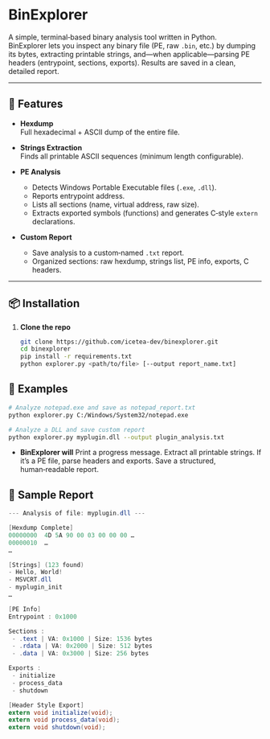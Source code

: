 # BinExplorer

A simple, terminal‑based binary analysis tool written in Python.  
BinExplorer lets you inspect any binary file (PE, raw `.bin`, etc.) by dumping its bytes, extracting printable strings, and—when applicable—parsing PE headers (entrypoint, sections, exports). Results are saved in a clean, detailed report.

---

## 🚀 Features

- **Hexdump**  
  Full hexadecimal + ASCII dump of the entire file.

- **Strings Extraction**  
  Finds all printable ASCII sequences (minimum length configurable).

- **PE Analysis**  
  - Detects Windows Portable Executable files (`.exe`, `.dll`).  
  - Reports entrypoint address.  
  - Lists all sections (name, virtual address, raw size).  
  - Extracts exported symbols (functions) and generates C‑style `extern` declarations.

- **Custom Report**  
  - Save analysis to a custom‑named `.txt` report.  
  - Organized sections: raw hexdump, strings list, PE info, exports, C headers.

---

## 📦 Installation

1. **Clone the repo**  
   ```bash
   git clone https://github.com/icetea-dev/binexplorer.git
   cd binexplorer
   pip install -r requirements.txt
   python explorer.py <path/to/file> [--output report_name.txt]
   ```

## 👀 Examples
   ```bash
   # Analyze notepad.exe and save as notepad_report.txt
   python explorer.py C:/Windows/System32/notepad.exe

   # Analyze a DLL and save custom report
   python explorer.py myplugin.dll --output plugin_analysis.txt
   ```

- **BinExplorer will**
  Print a progress message.
  Extract all printable strings.
  If it’s a PE file, parse headers and exports.
  Save a structured, human‑readable report.

## 📄 Sample Report
   ```csharp
   --- Analysis of file: myplugin.dll ---
   
   [Hexdump Complete]
   00000000  4D 5A 90 00 03 00 00 00 …  
   00000010  …  
   …
   
   [Strings] (123 found)
   - Hello, World!
   - MSVCRT.dll
   - myplugin_init
   …
   
   [PE Info]
   Entrypoint : 0x1000
   
   Sections :
    - .text | VA: 0x1000 | Size: 1536 bytes
    - .rdata | VA: 0x2000 | Size: 512 bytes
    - .data | VA: 0x3000 | Size: 256 bytes
   
   Exports :
    - initialize
    - process_data
    - shutdown
   
   [Header Style Export]
   extern void initialize(void);
   extern void process_data(void);
   extern void shutdown(void);

